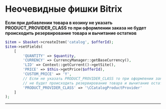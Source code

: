 # Неочевидные фишки Bitrix


**Если при добавлении товара в козину не указать PRODUCT_PROVIDER_CLASS то при оформлении заказа не будет происходить резервирование товара и вычитание остатков**
```php
$item = $basket->createItem('catalog', $offerId);
$item->setFields(
    [
        'QUANTITY' => $quantity,
        'CURRENCY' => CurrencyManager::getBaseCurrency(),
        'LID' => Context::getCurrent()->getSite(),
        'PRICE' => $this->getPrice($offerId),
        'CUSTOM_PRICE' => 'Y',
        // Если не указать PRODUCT_PROVIDER_CLASS то при оформлении заказа
        // не будет происходить резервирование товара и вычитание остатков
        'PRODUCT_PROVIDER_CLASS' => '\CCatalogProductProvider'
    ]
);
```
------------
